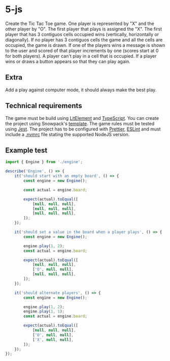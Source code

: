 # 5-js

Create the Tic Tac Toe game. One player is represented by "X" and the other player by "O". The first player that plays is assigned the "X". The first player that has 3 contiguos cells occupied wins (vertically, horizontally or diagonally). If no player has 3 contiguos cells the game and all the cells are occupied, the game is drawn. If one of the players wins a message is shown to the user and scored of that player increments by one (scores start at 0 for both players). A player can't play in a cell that is occupied. If a player wins or draws a button appears so that they can play again.

## Extra

Add a play against computer mode, it should always make the best play.

## Technical requirements

The game must be build using [LitElement](https://lit-element.polymer-project.org/) and [TypeScript](https://www.typescriptlang.org/). You can create the project using Snowpack's [template](https://github.com/snowpackjs/snowpack/tree/main/create-snowpack-app/cli). The game rules must be tested using [Jest](https://jestjs.io/). The project has to be configured with [Prettier](https://prettier.io/), [ESLint](https://eslint.org/) and must include a [.nvmrc](https://github.com/nvm-sh/nvm) file stating the supported NodeJS version.

## Example test

```typescript
import { Engine } from './engine';

describe('Engine', () => {
    it('should start with an empty board', () => {
        const engine = new Engine();

        const actual = engine.board;

        expect(actual).toEqual([
            [null, null, null],
            [null, null, null],
            [null, null, null],
        ]);
    });

    it('should set a value in the board when a player plays', () => {
        const engine = new Engine();

        engine.play(1, 2);
        const actual = engine.board;

        expect(actual).toEqual([
            [null, null, null],
            ['O', null, null],
            [null, null, null],
        ]);
    });

    it('should alternate players', () => {
        const engine = new Engine();

        engine.play(1, 2);
        engine.play(1, 1);
        const actual = engine.board;

        expect(actual).toEqual([
            [null, null, null],
            ['O', null, null],
            ['X', null, null],
        ]);
    });
});
```
